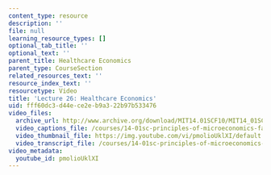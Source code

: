```yaml
---
content_type: resource
description: ''
file: null
learning_resource_types: []
optional_tab_title: ''
optional_text: ''
parent_title: Healthcare Economics
parent_type: CourseSection
related_resources_text: ''
resource_index_text: ''
resourcetype: Video
title: 'Lecture 26: Healthcare Economics'
uid: fff60dc3-d44e-ce2e-b9a3-22b97b533476
video_files:
  archive_url: http://www.archive.org/download/MIT14.01SCF10/MIT14_01SCF10_lec26_300k.mp4
  video_captions_file: /courses/14-01sc-principles-of-microeconomics-fall-2011/b6636d83a15b536a81dcaed388721a4c_pmolioUklXI.vtt
  video_thumbnail_file: https://img.youtube.com/vi/pmolioUklXI/default.jpg
  video_transcript_file: /courses/14-01sc-principles-of-microeconomics-fall-2011/fa261f6aa9c7b31bf7d7337a17a6456c_pmolioUklXI.pdf
video_metadata:
  youtube_id: pmolioUklXI
---
```

